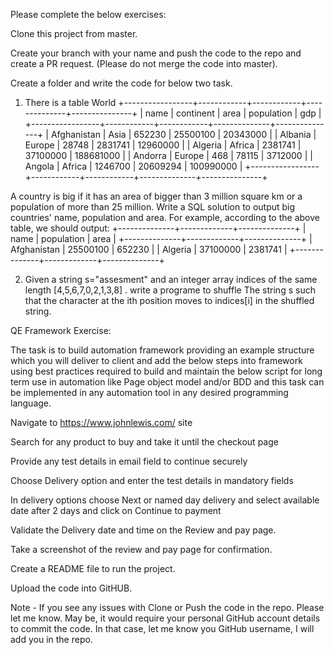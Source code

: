 Please complete the below exercises:

Clone this project from master.

Create your branch with your name and push the code to the repo and create a PR request. (Please do not merge the code into master).

Create a folder and write the code for below two task.

1. There is a table World
+-----------------+------------+------------+--------------+---------------+
| name            | continent  | area       | population   | gdp           |
+-----------------+------------+------------+--------------+---------------+
| Afghanistan     | Asia       | 652230     | 25500100     | 20343000      |
| Albania         | Europe     | 28748      | 2831741      | 12960000      |
| Algeria         | Africa     | 2381741    | 37100000     | 188681000     |
| Andorra         | Europe     | 468        | 78115        | 3712000       |
| Angola          | Africa     | 1246700    | 20609294     | 100990000     |
+-----------------+------------+------------+--------------+---------------+

A country is big if it has an area of bigger than 3 million square km or a population of more than 25 million.
Write a SQL solution to output big countries' name, population and area.
For example, according to the above table, we should output:
+--------------+-------------+--------------+
| name         | population  | area         |
+--------------+-------------+--------------+
| Afghanistan  | 25500100    | 652230       |
| Algeria      | 37100000    | 2381741      |
+--------------+-------------+--------------+

2. Given a string s="assesment" and an integer array indices of the same length [4,5,6,7,0,2,1,3,8] . write a programe to shuffle The string s such that the character at the ith position moves to indices[i] in the shuffled string. 


QE Framework Exercise:

The task is to build automation framework providing an example structure which you will deliver to client and add the below steps into framework using best practices required to build and maintain the below script for long term use in automation like Page object model and/or BDD and this task can be implemented in any automation tool in any desired programming language.

Navigate to https://www.johnlewis.com/ site

Search for any product to buy and take it until the checkout page

Provide any test details in email field to continue securely

Choose Delivery option and enter the test details in mandatory fields

In delivery options choose Next or named day delivery and select available date after 2 days and click on Continue to payment

Validate the Delivery date and time on the Review and pay page.

Take a screenshot of the review and pay page for confirmation.

Create a README file to run the project.

Upload the code into GitHUB.

Note - If you see any issues with Clone or Push the code in the repo. Please let me know. May be, it would require your personal GitHub account details to commit the code. In that case, let me know you GitHub username, I will add you in the repo.
